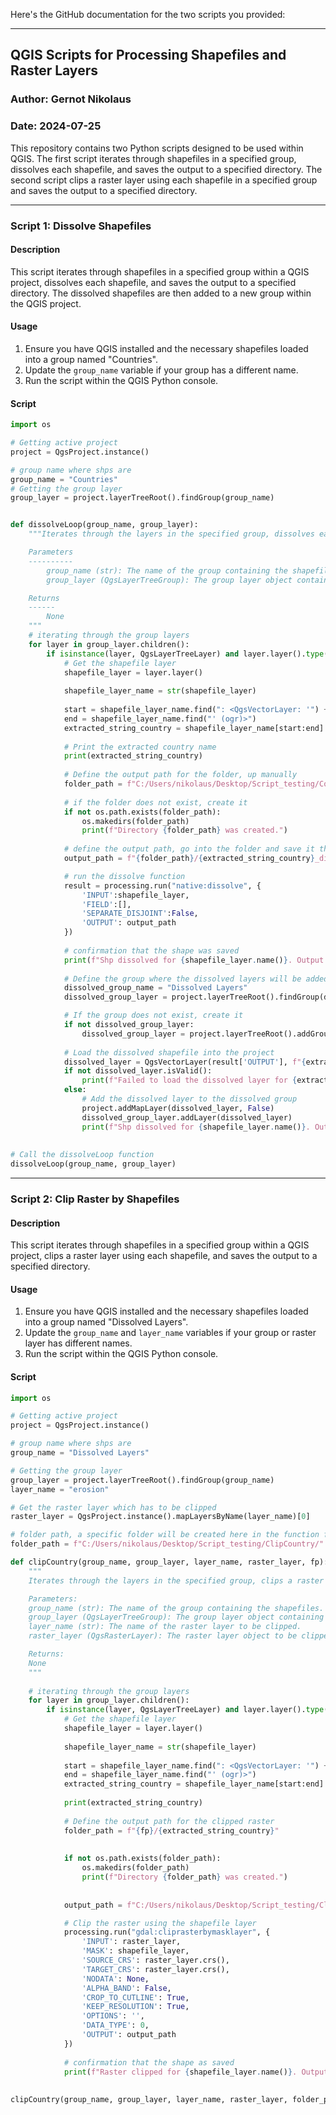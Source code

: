 Here's the GitHub documentation for the two scripts you provided:

---

## QGIS Scripts for Processing Shapefiles and Raster Layers

### Author: Gernot Nikolaus
### Date: 2024-07-25

This repository contains two Python scripts designed to be used within QGIS. The first script iterates through shapefiles in a specified group, dissolves each shapefile, and saves the output to a specified directory. The second script clips a raster layer using each shapefile in a specified group and saves the output to a specified directory.

---

### Script 1: Dissolve Shapefiles

#### Description
This script iterates through shapefiles in a specified group within a QGIS project, dissolves each shapefile, and saves the output to a specified directory. The dissolved shapefiles are then added to a new group within the QGIS project.

#### Usage
1. Ensure you have QGIS installed and the necessary shapefiles loaded into a group named "Countries".
2. Update the `group_name` variable if your group has a different name.
3. Run the script within the QGIS Python console.

#### Script
```python
import os

# Getting active project
project = QgsProject.instance()

# group name where shps are
group_name = "Countries"
# Getting the group layer
group_layer = project.layerTreeRoot().findGroup(group_name)


def dissolveLoop(group_name, group_layer):
    """Iterates through the layers in the specified group, dissolves each shapefile, and saves the output.

    Parameters
    ----------
        group_name (str): The name of the group containing the shapefiles.
        group_layer (QgsLayerTreeGroup): The group layer object containing the shapefiles.

    Returns
    ------
        None
    """
    # iterating through the group layers
    for layer in group_layer.children():
        if isinstance(layer, QgsLayerTreeLayer) and layer.layer().type() == QgsMapLayer.VectorLayer:
            # Get the shapefile layer
            shapefile_layer = layer.layer()
            
            shapefile_layer_name = str(shapefile_layer)
            
            start = shapefile_layer_name.find(": <QgsVectorLayer: '") + len(": <QgsVectorLayer:'")
            end = shapefile_layer_name.find("' (ogr)>")
            extracted_string_country = shapefile_layer_name[start:end]
            
            # Print the extracted country name
            print(extracted_string_country)
            
            # Define the output path for the folder, up manually
            folder_path = f"C:/Users/nikolaus/Desktop/Script_testing/Countries Dissolve/{extracted_string_country}"
            
            # if the folder does not exist, create it
            if not os.path.exists(folder_path):
                os.makedirs(folder_path)
                print(f"Directory {folder_path} was created.")
            
            # define the output path, go into the folder and save it there
            output_path = f"{folder_path}/{extracted_string_country}_dissolved.shp"

            # run the dissolve function
            result = processing.run("native:dissolve", {
                'INPUT':shapefile_layer,
                'FIELD':[],
                'SEPARATE_DISJOINT':False,
                'OUTPUT': output_path
            })
            
            # confirmation that the shape was saved
            print(f"Shp dissolved for {shapefile_layer.name()}. Output saved as {output_path}")
            
            # Define the group where the dissolved layers will be added
            dissolved_group_name = "Dissolved Layers"
            dissolved_group_layer = project.layerTreeRoot().findGroup(dissolved_group_name)

            # If the group does not exist, create it
            if not dissolved_group_layer:
                dissolved_group_layer = project.layerTreeRoot().addGroup(dissolved_group_name)
                        
            # Load the dissolved shapefile into the project
            dissolved_layer = QgsVectorLayer(result['OUTPUT'], f"{extracted_string_country}_dissolved", "ogr")
            if not dissolved_layer.isValid():
                print(f"Failed to load the dissolved layer for {extracted_string_country}")
            else:
                # Add the dissolved layer to the dissolved group
                project.addMapLayer(dissolved_layer, False)
                dissolved_group_layer.addLayer(dissolved_layer)
                print(f"Shp dissolved for {shapefile_layer.name()}. Output saved as {output_path}")
            
            
# Call the dissolveLoop function
dissolveLoop(group_name, group_layer)
```

---

### Script 2: Clip Raster by Shapefiles

#### Description
This script iterates through shapefiles in a specified group within a QGIS project, clips a raster layer using each shapefile, and saves the output to a specified directory.

#### Usage
1. Ensure you have QGIS installed and the necessary shapefiles loaded into a group named "Dissolved Layers".
2. Update the `group_name` and `layer_name` variables if your group or raster layer has different names.
3. Run the script within the QGIS Python console.

#### Script
```python
import os

# Getting active project
project = QgsProject.instance()

# group name where shps are
group_name = "Dissolved Layers"

# Getting the group layer
group_layer = project.layerTreeRoot().findGroup(group_name)
layer_name = "erosion"

# Get the raster layer which has to be clipped
raster_layer = QgsProject.instance().mapLayersByName(layer_name)[0]

# folder path, a specific folder will be created here in the function for each layer
folder_path = f"C:/Users/nikolaus/Desktop/Script_testing/ClipCountry/"

def clipCountry(group_name, group_layer, layer_name, raster_layer, fp):
    """
    Iterates through the layers in the specified group, clips a raster layer using each shapefile, and saves the output.

    Parameters:
    group_name (str): The name of the group containing the shapefiles.
    group_layer (QgsLayerTreeGroup): The group layer object containing the shapefiles.
    layer_name (str): The name of the raster layer to be clipped.
    raster_layer (QgsRasterLayer): The raster layer object to be clipped.

    Returns:
    None
    """
    
    # iterating through the group layers
    for layer in group_layer.children():
        if isinstance(layer, QgsLayerTreeLayer) and layer.layer().type() == QgsMapLayer.VectorLayer:
            # Get the shapefile layer
            shapefile_layer = layer.layer()
            
            shapefile_layer_name = str(shapefile_layer)
            
            start = shapefile_layer_name.find(": <QgsVectorLayer: '") + len(": <QgsVectorLayer:'")
            end = shapefile_layer_name.find("' (ogr)>")
            extracted_string_country = shapefile_layer_name[start:end]
            
            print(extracted_string_country)
            
            # Define the output path for the clipped raster
            folder_path = f"{fp}/{extracted_string_country}"
            
            
            if not os.path.exists(folder_path):
                os.makedirs(folder_path)
                print(f"Directory {folder_path} was created.")
            
            
            output_path = f"C:/Users/nikolaus/Desktop/Script_testing/ClipCountry/{extracted_string_country}/test.tif"

            # Clip the raster using the shapefile layer
            processing.run("gdal:cliprasterbymasklayer", {
                'INPUT': raster_layer,
                'MASK': shapefile_layer,
                'SOURCE_CRS': raster_layer.crs(),
                'TARGET_CRS': raster_layer.crs(),
                'NODATA': None,
                'ALPHA_BAND': False,
                'CROP_TO_CUTLINE': True,
                'KEEP_RESOLUTION': True,
                'OPTIONS': '',
                'DATA_TYPE': 0,
                'OUTPUT': output_path
            })
            
            # confirmation that the shape as saved
            print(f"Raster clipped for {shapefile_layer.name()}. Output saved as {output_path}")
 
 
clipCountry(group_name, group_layer, layer_name, raster_layer, folder_path)
```
